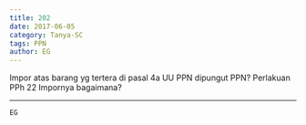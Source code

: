 ```yaml
---
title: 202
date: 2017-06-05
category: Tanya-SC
tags: PPN
author: EG
---
```


Impor atas barang yg tertera di pasal 4a UU PPN dipungut PPN? Perlakuan PPh 22 Impornya bagaimana?

---



`EG`
